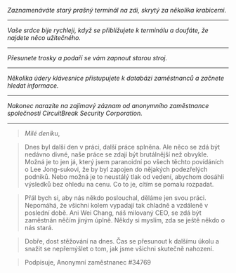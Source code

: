 _Zaznamenáváte starý prašný terminál na zdi, skrytý za několika krabicemi._

---

_Vaše srdce bije rychleji, když se přibližujete k terminálu a doufáte, že najdete něco užitečného._

---

_Přesunete trosky a podaří se vám zapnout starou stroj._

---

_Několika údery klávesnice přistupujete k databázi zaměstnanců a začnete hledat informace._

---

_Nakonec narazíte na zajímavý záznam od anonymního zaměstnance společnosti CircuitBreak Security Corporation._

---

> _Milé deníku_,

> Dnes byl další den v práci, další práce splněna. Ale něco se zdá být nedávno divné, naše práce se zdají být brutálnější než obvykle. Možná je to jen já, který jsem paranoidní po všech těchto povídáních o Lee Jong-sukovi, že by byl zapojen do nějakých podezřelých podniků. Nebo možná je to neustálý tlak od vedení, abychom dosáhli výsledků bez ohledu na cenu. Co to je, cítím se pomalu rozpadat.

> Přál bych si, aby nás někdo poslouchal, děláme jen svou práci. Nepomáhá, že všichni kolem vypadají tak chladně a vzdáleně v poslední době. Ani Wei Chang, náš milovaný CEO, se zdá být zaměstnán něčím jiným úplně. Někdy si myslím, zda se ještě někdo o nás stará.

> Dobře, dost stěžování na dnes. Čas se přesunout k dalšímu úkolu a snažit se nepřemýšlet o tom, jak jsme všichni skutečně nahození.

> Podpisuje, Anonymní zaměstnanec #34769
